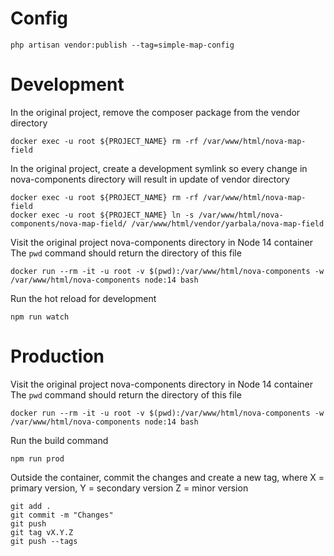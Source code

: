 # Config

```shell
php artisan vendor:publish --tag=simple-map-config
```

# Development

In the original project, remove the composer package from the vendor directory
```shell
docker exec -u root ${PROJECT_NAME} rm -rf /var/www/html/nova-map-field
```

In the original project, create a development symlink so every change in nova-components directory will result in update of vendor directory
```shell
docker exec -u root ${PROJECT_NAME} rm -rf /var/www/html/nova-map-field
docker exec -u root ${PROJECT_NAME} ln -s /var/www/html/nova-components/nova-map-field/ /var/www/html/vendor/yarbala/nova-map-field
```

Visit the original project nova-components directory in Node 14 container
The `pwd` command should return the directory of this file

```shell
docker run --rm -it -u root -v $(pwd):/var/www/html/nova-components -w /var/www/html/nova-components node:14 bash
```

Run the hot reload for development
```shell
npm run watch
```

# Production

Visit the original project nova-components directory in Node 14 container
The `pwd` command should return the directory of this file

```shell
docker run --rm -it -u root -v $(pwd):/var/www/html/nova-components -w /var/www/html/nova-components node:14 bash
```

Run the build command

```shell
npm run prod
```

Outside the container, commit the changes and create a new tag, where
X = primary version,
Y = secondary version
Z = minor version

```shell
git add .
git commit -m "Changes"
git push
git tag vX.Y.Z
git push --tags
```
